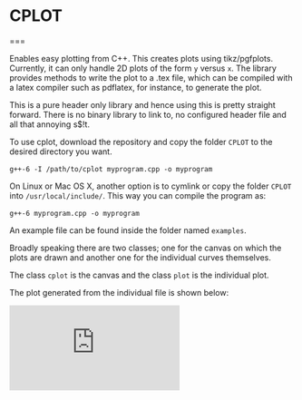 # CPLOT
===

Enables easy plotting from C++. This creates plots using tikz/pgfplots. Currently, it can only handle 2D plots of the form `y` versus `x`. The library provides methods to write the plot to a .tex file, which can be compiled with a latex compiler such as pdflatex, for instance, to generate the plot.

This is a pure header only library and hence using this is pretty straight forward. There is no binary library to link to, no configured header file and all that annoying s$!t.

To use cplot, download the repository and copy the folder `CPLOT` to the desired directory you want.

	g++-6 -I /path/to/cplot myprogram.cpp -o myprogram

On Linux or Mac OS X, another option is to cymlink or copy the folder `CPLOT` into `/usr/local/include/`. This way you can compile the program as:

	g++-6 myprogram.cpp -o myprogram

An example file can be found inside the folder named `examples`.

Broadly speaking there are two classes; one for the canvas on which the plots are drawn and another one for the individual curves themselves.

The class `cplot` is the canvas and the class `plot` is the individual plot.

The plot generated from the individual file is shown below:

![Trignometric plots](https://github.com/sivaramambikasaran/cplot/blob/master/trig.pdf)